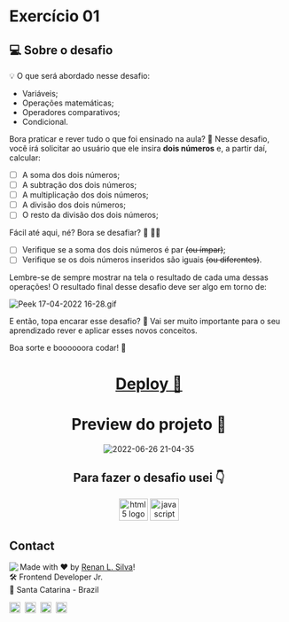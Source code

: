 # Exercício 01

## 💻 Sobre o desafio

<aside>
💡 O que será abordado nesse desafio:

- Variáveis;
- Operações matemáticas;
- Operadores comparativos;
- Condicional.

</aside>

Bora praticar e rever tudo o que foi ensinado na aula? **💜**
Nesse desafio, você irá solicitar ao usuário que ele insira **dois números** e, a partir daí, calcular:

- [ ] A soma dos dois números;
- [ ] A subtração dos dois números;
- [ ] A multiplicação dos dois números;
- [ ] A divisão dos dois números;
- [ ] O resto da divisão dos dois números;

Fácil até aqui, né? Bora se desafiar? 👀 🧑‍🚀

- [ ] Verifique se a soma dos dois números é par ~~(ou ímpar)~~;
- [ ] Verifique se os dois números inseridos são iguais ~~(ou diferentes)~~.

Lembre-se de sempre mostrar na tela o resultado de cada uma dessas operações!
O resultado final desse desafio deve ser algo em torno de:

![Peek 17-04-2022 16-28.gif](https://s3-us-west-2.amazonaws.com/secure.notion-static.com/878063cf-9875-4d87-b413-e566936b8297/Peek_17-04-2022_16-28.gif)

E então, topa encarar esse desafio? **💜**
Vai ser muito importante para o seu aprendizado rever e aplicar esses novos conceitos.

Boa sorte e boooooora codar! **🚀**

<div align="center">

<a href="https://renyzeraa.github.io/rocketseat-explorer/Stage04/Challenge1" target="_blank" > <h1> Deploy **🚀** </h1></a>

# Preview do projeto 🤩

![2022-06-26 21-04-35](https://user-images.githubusercontent.com/101990719/175839488-8ad63638-58a9-4a3e-b074-308d8f381b37.gif)

<h2 align="center">Para fazer o desafio usei 👇</h2>

  <img src="https://cdn.jsdelivr.net/gh/devicons/devicon/icons/html5/html5-original.svg" height="40" width="52" alt="html5 logo"  />
  <img src="https://cdn.jsdelivr.net/gh/devicons/devicon/icons/javascript/javascript-original.svg" height="40" width="52" alt="javascript logo"  />
 
</div>

## Contact

<img align="left" src="https://avatars.githubusercontent.com/renyzeraa?size=100">

Made with ❤️ by [Renan L. Silva](https://github.com/renyzeraa)! <br>
🛠 Frontend Developer Jr. <br>
📍 Santa Catarina - Brazil <br>

<a href="https://www.linkedin.com/in/renyzeraa" target="_blank"><img src="https://img.shields.io/badge/LinkedIn-0077B5?style=flat&logo=linkedin&logoColor=white" alt="LinkedIn Badge" height="20"></a>&nbsp;
<a href="mailto:renansilvaytb@gmail.com" target="_blank"><img src="https://img.shields.io/badge/Gmail-D14836?style=flat&logo=gmail&logoColor=white" alt="Gmail Badge" height="20"></a>&nbsp;
<a href="#"><img src="https://img.shields.io/badge/Discord-%237289DA.svg?logo=discord&logoColor=white" title="renan_s#7826" alt="Discord Badge" height="20"></a>&nbsp;
<a href="https://www.github.com/renyzeraa" target="_blank"><img src="https://img.shields.io/badge/GitHub-100000?style=flat&logo=github&logoColor=white" alt="GitHub Badge" height="20"></a>&nbsp;

<br clear="left"/>
